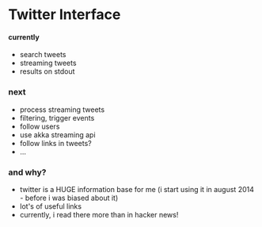 # Twitter Interface

#### currently

  * search tweets
  * streaming tweets
  * results on stdout

### next

  * process streaming tweets
  * filtering, trigger events
  * follow users
  * use akka streaming api
  * follow links in tweets?
  * ...


### and why?

 * twitter is a HUGE information base for me
   (i start using it in august 2014 - before i was biased about it)
 * lot's of useful links
 * currently, i read there more than in hacker news!
